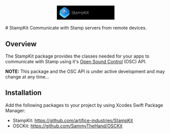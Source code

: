 <p align="center">
    <img src="stampkit-icon.png" width="181" max-width="90%" alt=“StampKit” />
</p>
# StampKit
Communicate with Stamp servers from remote devices.

## Overview
The StampKit package provides the classes needed for your apps to communicate with Stamp using it's [Open Sound Control](http://opensoundcontrol.org/introduction-osc) (OSC) API.

**NOTE:** This package and the OSC API is under active development and may change at any time...

## Installation
Add the following packages to your project by using Xcodes Swift Package Manager: 
- StampKit: https://github.com/artifice-industries/StampKit
- OSCKit: https://github.com/SammyTheHand/OSCKit
